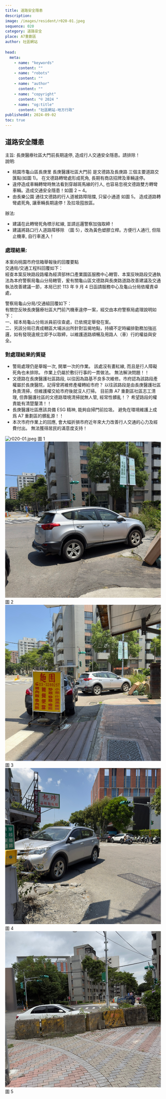 ```yaml
---
title: 道路安全隱患
description:
image: /images/resident/r020-01.jpeg
sequence: 020
category: 道路安全
place: A7重劃區
author: 社區網站

head:
  meta:
    - name: "keywords"
      content: ""
    - name: "robots"
      content: ""
    - name: "author"
      content: ""
    - name: "copyright"
      content: "© 2024 "
    - name: "og:title"
      content: "社區網站-地方行政"
publishedAt: 2024-09-02
toc: true
---
```


## 道路安全隱患

主旨: 長庚醫療社區大門前長期違停, 造成行人交通安全隱患。請排除！  
說明:

- 桃園市龜山區長庚里 長庚醫護社區大門前 是文德路及長庚路 三個主要道路交匯點(如圖 1)。 在文德路轉彎處形成死角, 長期有商店招牌及車輛違停。
- 違停造成車輛轉彎時無法看到穿越斑馬線的行人, 也容易忽視文德路雙方轉彎車輛。造成交通安全隱患！如圖 2 ~ 4。
- 由長樂公園 通往文德路的行人道被路障阻擋, 只留小通道 如圖 5。 造成道路轉彎處死角, 讓車輛長期違停！及拉圾囤放區。

辦法:

- 建議在此轉彎死角標示紅線, 並請巡邏警察加強取締！
- 建議將路口行人道路障移除 （圖 5），改為黃色塑膠立桿。方便行人通行, 但阻止機車, 自行車進入！

### 處理結果:

本案向桃園市府信箱舉報後的回覆要點  
交通局/交通工程科回覆如下：  
經查本案反映路段路權為經濟部林口產業園區服務中心轄管、本案反映路段交通執法為本府警察局龜山分局轄管，爰有關龜山區文德路與長庚路道路改善建議及交通執法改善建議一節，本局已於 113 年 9 月 4 日函請服務中心及龜山分局依權責卓處，

警察局龜山分局/交通組回覆如下：  
有關您反映長庚醫療社區大門前汽機車違停一案，經交由本府警察局處理說明如下：  
一、經本局龜山分局派員前往查處，已依規定舉發在案。  
二、另該分局已責成轄區大埔派出所針對旨揭地點，持續不定時編排勤務加強巡邏，如有發現違規立即予以取締，以維護道路順暢及用路人（車）行的權益與安全。

### 對處理結果的質疑

- 警局處理仍是舉報一次, 開單一次的作業。 該處沒有畫紅線, 而且是行人障礙死角也未排除。 作業上仍屬於敷衍行事的一貫做法。 無法解決問題！！
- 文德路在長庚醫護社區路段, 以往因為路基不良多次維修。市府認為該路段產權屬於長庚醫院，記得曾將維修產權轉給市府？ 以往該路段是由長庚醫護社區負責清掃，但維護權交給市府後就沒人打掃。 目前靠 A7 重劃區社區志工清理, 但靠醫護社區的文德路環境清掃就無人管, 經常性髒亂！？ 希望路段的權責能有清楚釐清！！
- 長庚醫護社區應該具備 ESG 精神, 能夠自掃門前拉圾。 避免在環境維護上成爲 A7 重劃區的髒亂源！！
- 本次市府作業上的回應, 會大幅折損市府近年來大力改善行人交通的心力及經費付出。 無法獲得居民的滿意度支持！

![r020-01.jpeg](/images/resident/r020-01.jpeg) 圖 1
![r020-02.jpeg](/images/resident/r020-02.jpeg) 圖 2
![r020-03.jpeg](/images/resident/r020-03.jpeg) 圖 3
![r020-04.jpeg](/images/resident/r020-04.jpeg) 圖 4
![r020-05.jpeg](/images/resident/r020-05.jpeg) 圖 5
